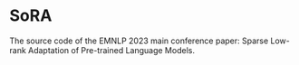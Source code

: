 # SoRA
The source code of the EMNLP 2023 main conference paper: Sparse Low-rank Adaptation of Pre-trained Language Models.
